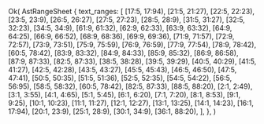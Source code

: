 Ok(
    AstRangeSheet {
        text_ranges: [
            [17:5, 17:94),
            [21:5, 21:27),
            [22:5, 22:23),
            [23:5, 23:9),
            [26:5, 26:27),
            [27:5, 27:23),
            [28:5, 28:9),
            [31:5, 31:27),
            [32:5, 32:23),
            [34:5, 34:9),
            [61:9, 61:32),
            [62:9, 62:33),
            [63:9, 63:32),
            [64:9, 64:25),
            [66:9, 66:52),
            [68:9, 68:36),
            [69:9, 69:36),
            [71:9, 71:57),
            [72:9, 72:57),
            [73:9, 73:51),
            [75:9, 75:59),
            [76:9, 76:59),
            [77:9, 77:54),
            [78:9, 78:42),
            [60:5, 78:42),
            [83:9, 83:32),
            [84:9, 84:33),
            [85:9, 85:32),
            [86:9, 86:58),
            [87:9, 87:33),
            [82:5, 87:33),
            [38:5, 38:28),
            [39:5, 39:29),
            [40:5, 40:29),
            [41:5, 41:27),
            [42:5, 42:28),
            [43:5, 43:27),
            [45:5, 45:43),
            [46:5, 46:50),
            [47:5, 47:41),
            [50:5, 50:35),
            [51:5, 51:36),
            [52:5, 52:35),
            [54:5, 54:22),
            [56:5, 56:95),
            [58:5, 58:32),
            [60:5, 78:42),
            [82:5, 87:33),
            [88:5, 88:20),
            [2:1, 2:49),
            [3:1, 3:55),
            [4:1, 4:65),
            [5:1, 5:45),
            [6:1, 6:20),
            [7:1, 7:20),
            [8:1, 8:53),
            [9:1, 9:25),
            [10:1, 10:23),
            [11:1, 11:27),
            [12:1, 12:27),
            [13:1, 13:25),
            [14:1, 14:23),
            [16:1, 17:94),
            [20:1, 23:9),
            [25:1, 28:9),
            [30:1, 34:9),
            [36:1, 88:20),
        ],
    },
)